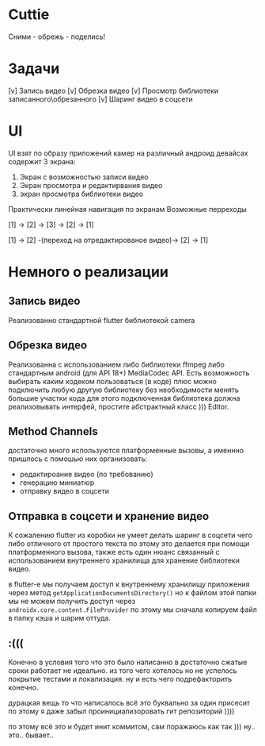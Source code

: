 # Cuttie
Сними - обрежь - поделись!

# Задачи

[v] Запись видео
[v] Обрезка видео
[v] Просмотр библиотеки записанного\обрезанного
[v] Шаринг видео в соцсети

# UI

UI взят по образу приложений камер на различный андроид девайсах
содержит 3 экрана:

1. Экран с возможностью записи видео
2. Экран просмотра и редактирвания видео
3. экран просмотра библиотеки видео

Практически линейная навигация по экранам
Возможные перреходы

[1] -> [2] -> [3] -> [2] -> [1]

[1] -> [2] -(переход на отредактированое видео)-> [2] -> [1]

# Немного о реализации

## Запись видео

Реализованно стандартной flutter библиотекой camera

## Обрезка видео

Реализованна с использованием либо библиотеки ffmpeg либо стандартным android (для API 18+) MediaCodec API.
Есть возможность выбирать каким кодеком пользоваться (в коде) плюс можно подключить любую другую библиотеку без необходимости менять большие участки кода для этого подключенная библиотека должна реализовывать интерфей, простите абстрактный класс ))) Editor.

## Method Channels

достаточно много используются платформенные вызовы, а именнно пришлось с помошью них организовать: 

- редактироание видео (по требованию)
- генерацию миниатюр
- отправку видео в соцсети

## Отправка в соцсети и хранение видео

К сожалению flutter из коробки не умеет делать шаринг в соцсети чего либо отличного от простого текста по этому это делается при помощи платформенного вызова, также есть один нюанс связанный с использованием внутреннего хранилища для хранение библиотеки видео. 

в flutter-е мы получаем доступ к внутреннему хранилищу приложения через метод ```getApplicationDocumentsDirectory()``` но к файлом этой папки мы не можем получить доступ через ```androidx.core.content.FileProvider``` по этому мы сначала копируем файл в папку кэша и шарим оттуда.

## :(((

Конечно в условия того что это было написанно в достаточно сжатые сроки работает не идеально. из того чего хотелось но не успелось
покрытие тестами и локализация. ну и есть чего подрефакторить конечно.

дурацкая вещь то что написалось всё это буквально за один присесит по этому я даже забыл проинициализоровать гит репозиторий )))) 

по этому всё это и будет инит коммитом, сам поражаюсь как так ))) ну.. это.. бывает..



